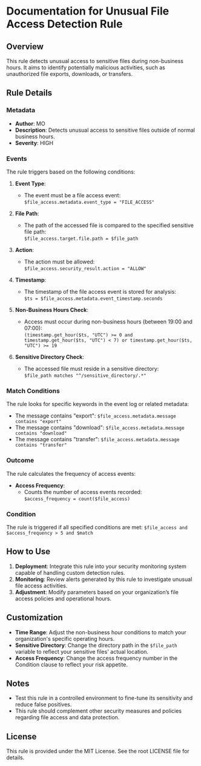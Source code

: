# Documentation for Unusual File Access Detection Rule

## Overview
This rule detects unusual access to sensitive files during non-business hours. It aims to identify potentially malicious activities, such as unauthorized file exports, downloads, or transfers.

## Rule Details

### Metadata
- **Author**: MO
- **Description**: Detects unusual access to sensitive files outside of normal business hours.
- **Severity**: HIGH

### Events
The rule triggers based on the following conditions:
1. **Event Type**:
   - The event must be a file access event:  
     `$file_access.metadata.event_type = "FILE_ACCESS"`

2. **File Path**:
   - The path of the accessed file is compared to the specified sensitive file path:  
     `$file_access.target.file.path = $file_path`

3. **Action**:
   - The action must be allowed:  
     `$file_access.security_result.action = "ALLOW"`

4. **Timestamp**:
   - The timestamp of the file access event is stored for analysis:  
     `$ts = $file_access.metadata.event_timestamp.seconds`

5. **Non-Business Hours Check**:
   - Access must occur during non-business hours (between 19:00 and 07:00):  
     `(timestamp.get_hour($ts, "UTC") >= 0 and timestamp.get_hour($ts, "UTC") < 7) or
     timestamp.get_hour($ts, "UTC") >= 19`

6. **Sensitive Directory Check**:
   - The accessed file must reside in a sensitive directory:  
     `$file_path matches "^/sensitive_directory/.*"`

### Match Conditions
The rule looks for specific keywords in the event log or related metadata:
- The message contains "export":
  `$file_access.metadata.message contains "export"`
- The message contains "download":
  `$file_access.metadata.message contains "download"`
- The message contains "transfer":
  `$file_access.metadata.message contains "transfer"`

### Outcome
The rule calculates the frequency of access events:
- **Access Frequency**: 
  - Counts the number of access events recorded:  
    `$access_frequency = count($file_access)`

### Condition
The rule is triggered if all specified conditions are met:
`$file_access and $access_frequency > 5 and $match`

## How to Use
1. **Deployment**: Integrate this rule into your security monitoring system capable of handling custom detection rules.
2. **Monitoring**: Review alerts generated by this rule to investigate unusual file access activities.
3. **Adjustment**: Modify parameters based on your organization’s file access policies and operational hours.

## Customization
- **Time Range**: Adjust the non-business hour conditions to match your organization's specific operating hours.
- **Sensitive Directory**: Change the directory path in the `$file_path` variable to reflect your sensitive files' actual location.
- **Access Frequency**: Change the access frequency number in the Condition clause to reflect your risk appetite.

## Notes
- Test this rule in a controlled environment to fine-tune its sensitivity and reduce false positives.
- This rule should complement other security measures and policies regarding file access and data protection.

## License
This rule is provided under the MIT License. See the root LICENSE file for details.
